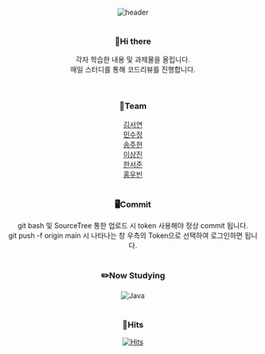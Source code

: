 <div align=center>


![header](https://capsule-render.vercel.app/api?type=Cylinder&color=timeGradient&height=100&section=header&text=Studies%20on%20Java&fontSize=30)
</br></br>
<h3>👋Hi there</h3>
<p>각자 학습한 내용 및 과제물을 올립니다.</br>
매일 스터디를 통해 코드리뷰를 진행합니다.</p></br>

<h3>🐶Team</h3>
<a href="https://github.com/yeon0131" target="_blank">김서연</a> </br>
<a href="https://github.com/soojeongmin" target="_blank">민수정</a> </br>
<a href="https://github.com/PNT-01" target="_blank">송주헌</a> </br>
<a href="https://github.com/bobaesj" target="_blank">이상진</a> </br>
<a href="https://github.com/watashijxxnsuka" target="_blank">한서준</a> </br>
<a href="https://github.com/Hardy0070" target="_blank">홍우빈</a></br></br>

<h3>🖥️Commit</h3>
git bash 및 SourceTree 통한 업로드 시 token 사용해야 정상 commit 됩니다.  </br>
git push -f origin main 시 나타나는 창 우측의 Token으로 선택하여 로그인하면 됩니다. </br></br>

<h3>✏️Now Studying</h3>


![Java](https://img.shields.io/badge/java-%23ED8B00.svg?style=for-the-badge&logo=openjdk&logoColor=white)
</br></br>

<h3>🎯Hits</h3>

[![Hits](https://hits.seeyoufarm.com/api/count/incr/badge.svg?url=https%3A%2F%2Fgithub.com%2FBitcamp2%2FJavaStudy&count_bg=%23466BFF&title_bg=%23393939&icon=&icon_color=%23FFFFFF&title=hits&edge_flat=false)](https://hits.seeyoufarm.com)

</div>
